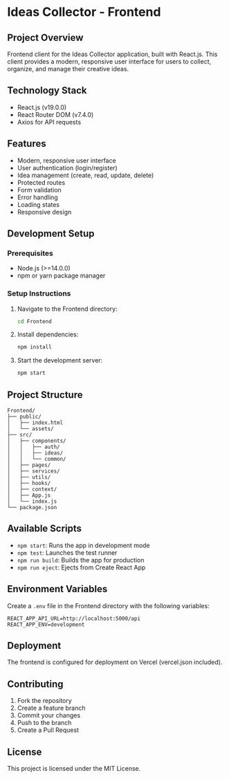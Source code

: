 # Ideas Collector - Frontend

## Project Overview
Frontend client for the Ideas Collector application, built with React.js. This client provides a modern, responsive user interface for users to collect, organize, and manage their creative ideas.

## Technology Stack
- React.js (v19.0.0)
- React Router DOM (v7.4.0)
- Axios for API requests

## Features
- Modern, responsive user interface
- User authentication (login/register)
- Idea management (create, read, update, delete)
- Protected routes
- Form validation
- Error handling
- Loading states
- Responsive design

## Development Setup

### Prerequisites
- Node.js (>=14.0.0)
- npm or yarn package manager

### Setup Instructions
1. Navigate to the Frontend directory:
   ```bash
   cd Frontend
   ```
2. Install dependencies:
   ```bash
   npm install
   ```
3. Start the development server:
   ```bash
   npm start
   ```

## Project Structure
```
Frontend/
├── public/
│   ├── index.html
│   └── assets/
├── src/
│   ├── components/
│   │   ├── auth/
│   │   ├── ideas/
│   │   └── common/
│   ├── pages/
│   ├── services/
│   ├── utils/
│   ├── hooks/
│   ├── context/
│   ├── App.js
│   └── index.js
└── package.json
```

## Available Scripts
- `npm start`: Runs the app in development mode
- `npm test`: Launches the test runner
- `npm run build`: Builds the app for production
- `npm run eject`: Ejects from Create React App

## Environment Variables
Create a `.env` file in the Frontend directory with the following variables:
```
REACT_APP_API_URL=http://localhost:5000/api
REACT_APP_ENV=development
```

## Deployment
The frontend is configured for deployment on Vercel (vercel.json included).

## Contributing
1. Fork the repository
2. Create a feature branch
3. Commit your changes
4. Push to the branch
5. Create a Pull Request

## License
This project is licensed under the MIT License.
